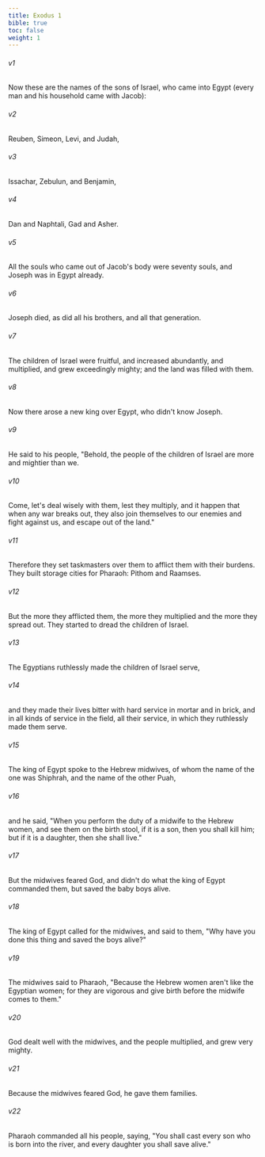 ```yaml
---
title: Exodus 1
bible: true
toc: false
weight: 1
---
```


###### v1 
Now these are the names of the sons of Israel, who came into Egypt (every man and his household came with Jacob): 

###### v2 
Reuben, Simeon, Levi, and Judah, 

###### v3 
Issachar, Zebulun, and Benjamin, 

###### v4 
Dan and Naphtali, Gad and Asher. 

###### v5 
All the souls who came out of Jacob's body were seventy souls, and Joseph was in Egypt already. 

###### v6 
Joseph died, as did all his brothers, and all that generation. 

###### v7 
The children of Israel were fruitful, and increased abundantly, and multiplied, and grew exceedingly mighty; and the land was filled with them. 

###### v8 
Now there arose a new king over Egypt, who didn't know Joseph. 

###### v9 
He said to his people, "Behold, the people of the children of Israel are more and mightier than we. 

###### v10 
Come, let's deal wisely with them, lest they multiply, and it happen that when any war breaks out, they also join themselves to our enemies and fight against us, and escape out of the land." 

###### v11 
Therefore they set taskmasters over them to afflict them with their burdens. They built storage cities for Pharaoh: Pithom and Raamses. 

###### v12 
But the more they afflicted them, the more they multiplied and the more they spread out. They started to dread the children of Israel. 

###### v13 
The Egyptians ruthlessly made the children of Israel serve, 

###### v14 
and they made their lives bitter with hard service in mortar and in brick, and in all kinds of service in the field, all their service, in which they ruthlessly made them serve. 

###### v15 
The king of Egypt spoke to the Hebrew midwives, of whom the name of the one was Shiphrah, and the name of the other Puah, 

###### v16 
and he said, "When you perform the duty of a midwife to the Hebrew women, and see them on the birth stool, if it is a son, then you shall kill him; but if it is a daughter, then she shall live." 

###### v17 
But the midwives feared God, and didn't do what the king of Egypt commanded them, but saved the baby boys alive. 

###### v18 
The king of Egypt called for the midwives, and said to them, "Why have you done this thing and saved the boys alive?" 

###### v19 
The midwives said to Pharaoh, "Because the Hebrew women aren't like the Egyptian women; for they are vigorous and give birth before the midwife comes to them." 

###### v20 
God dealt well with the midwives, and the people multiplied, and grew very mighty. 

###### v21 
Because the midwives feared God, he gave them families. 

###### v22 
Pharaoh commanded all his people, saying, "You shall cast every son who is born into the river, and every daughter you shall save alive."


